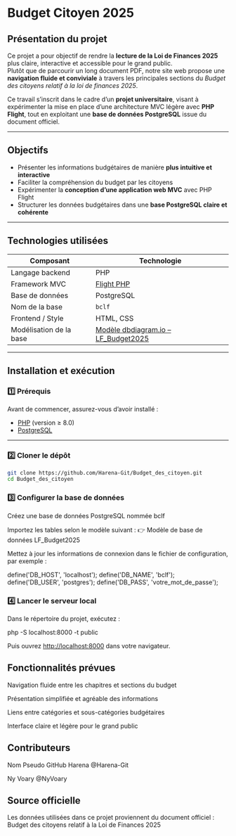 # Budget Citoyen 2025

## Présentation du projet

Ce projet a pour objectif de rendre la **lecture de la Loi de Finances 2025** plus claire, interactive et accessible pour le grand public.  
Plutôt que de parcourir un long document PDF, notre site web propose une **navigation fluide et conviviale** à travers les principales sections du *Budget des citoyens relatif à la loi de finances 2025*.

Ce travail s’inscrit dans le cadre d’un **projet universitaire**, visant à expérimenter la mise en place d’une architecture MVC légère avec **PHP Flight**, tout en exploitant une **base de données PostgreSQL** issue du document officiel.

---

## Objectifs

- Présenter les informations budgétaires de manière **plus intuitive et interactive**  
- Faciliter la compréhension du budget par les citoyens  
- Expérimenter la **conception d’une application web MVC** avec PHP Flight  
- Structurer les données budgétaires dans une **base PostgreSQL claire et cohérente**

---

## Technologies utilisées

| Composant | Technologie |
|------------|-------------|
| Langage backend | PHP |
| Framework MVC | [Flight PHP](https://flightphp.com/) |
| Base de données | PostgreSQL |
| Nom de la base | `bclf` |
| Frontend / Style | HTML, CSS |
| Modélisation de la base | [Modèle dbdiagram.io – LF_Budget2025](https://dbdiagram.io/d/LF_Budget2025-68f7b5fa2e68d21b418f6cad) |

---

## Installation et exécution

### 1️⃣ Prérequis

Avant de commencer, assurez-vous d’avoir installé :

- [PHP](https://www.php.net/) (version ≥ 8.0)
- [PostgreSQL](https://www.postgresql.org/)

---

### 2️⃣ Cloner le dépôt

```bash
git clone https://github.com/Harena-Git/Budget_des_citoyen.git
cd Budget_des_citoyen
```

### 3️⃣ Configurer la base de données

Créez une base de données PostgreSQL nommée bclf

Importez les tables selon le modèle suivant :
👉 Modèle de base de données LF_Budget2025

Mettez à jour les informations de connexion dans le fichier de configuration, par exemple :

define('DB_HOST', 'localhost');
define('DB_NAME', 'bclf');
define('DB_USER', 'postgres');
define('DB_PASS', 'votre_mot_de_passe');

### 4️⃣ Lancer le serveur local

Dans le répertoire du projet, exécutez :

php -S localhost:8000 -t public

Puis ouvrez <http://localhost:8000>
 dans votre navigateur.

## Fonctionnalités prévues

Navigation fluide entre les chapitres et sections du budget

Présentation simplifiée et agréable des informations

Liens entre catégories et sous-catégories budgétaires

Interface claire et légère pour le grand public

## Contributeurs

Nom Pseudo GitHub
Harena @Harena-Git

Ny Voary @NyVoary

## Source officielle

Les données utilisées dans ce projet proviennent du document officiel :
Budget des citoyens relatif à la Loi de Finances 2025
